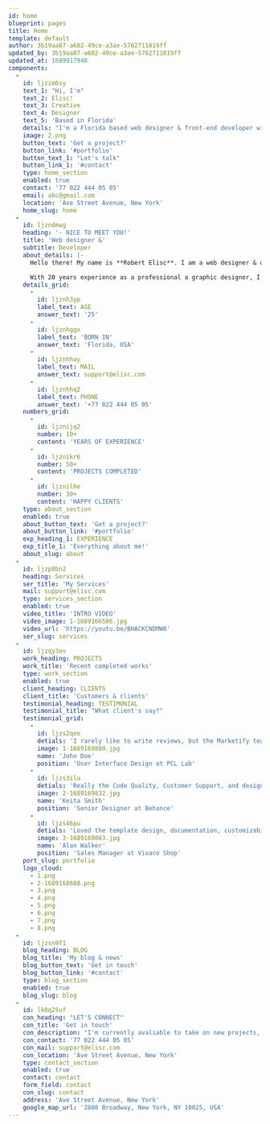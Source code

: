 ```yaml
---
id: home
blueprint: pages
title: Home
template: default
author: 3b19aa87-a602-49ce-a3ae-5762711819ff
updated_by: 3b19aa87-a602-49ce-a3ae-5762711819ff
updated_at: 1689917948
components:
  -
    id: ljzim6sy
    text_1: "Hi, I'm"
    text_2: Elisc!
    text_3: Creative
    text_4: Designer
    text_5: 'Based in Florida'
    details: "I'm a Florida based web designer & front‑end developer with **10+ years** of experience"
    image: 2.png
    button_text: 'Got a project?'
    button_link: '#portfolio'
    button_text_1: "Let's talk"
    button_link_1: '#contact'
    type: home_section
    enabled: true
    contact: '77 022 444 05 05'
    email: abc@gmail.com
    location: 'Ave Street Avenue, New York'
    home_slug: home
  -
    id: ljzndmwg
    heading: '- NICE TO MEET YOU!'
    title: 'Web designer &'
    subtitle: Developer
    about_details: |-
      Hello there! My name is **Robert Elisc**. I am a web designer & developer, and I'm very passionate and dedicated to my work.

      With 20 years experience as a professional a graphic designer, I have acquired the skills and knowledge necessary to make your project a success. I enjoy every step of the design process, from discussion and collaboration.
    details_grid:
      -
        id: ljznh3yp
        label_text: AGE
        answer_text: '25'
      -
        id: ljznhggx
        label_text: 'BORN IN'
        answer_text: 'Florida, USA'
      -
        id: ljznhhay
        label_text: MAIL
        answer_text: support@elisc.com
      -
        id: ljznhhq2
        label_text: PHONE
        answer_text: '+77 022 444 05 05'
    numbers_grid:
      -
        id: ljznijq2
        number: 10+
        content: 'YEARS OF EXPERIENCE'
      -
        id: ljznikr6
        number: 50+
        content: 'PROJECTS COMPLETED'
      -
        id: ljznilhe
        number: 30+
        content: 'HAPPY CLIENTS'
    type: about_section
    enabled: true
    about_button_text: 'Got a project?'
    about_button_link: '#portfolio'
    exp_heading_1: EXPERIENCE
    exp_title_1: 'Everything about me!'
    about_slug: about
  -
    id: ljzp8bn2
    heading: Services
    ser_title: 'My Services'
    mail: support@elisc.com
    type: services_section
    enabled: true
    video_title: 'INTRO VIDEO'
    video_image: 1-1689166586.jpg
    video_url: 'https://youtu.be/BHACKCNDMW8'
    ser_slug: services
  -
    id: ljzqy3ov
    work_heading: PROJECTS
    work_title: 'Recent completed works'
    type: work_section
    enabled: true
    client_heading: CLIENTS
    client_title: 'Customers & clients'
    testimonial_heading: TESTIMONIAL
    testimonial_title: "What client's say?"
    testimonial_grid:
      -
        id: ljzs2qeo
        detials: 'I rarely like to write reviews, but the Marketify team truly deserve a standing ovation for their customer support, customisation and most importantly, friendliness and professionalism.'
        image: 1-1689169800.jpg
        name: 'John Doe'
        position: 'User Interface Design at PCL Lab'
      -
        id: ljzs3ilu
        detials: 'Really the Code Quality, Customer Support, and design are awesome and its good support they are giving. They give an instant solution to our needs. Really awesome. I will strongly recommend to my friends.'
        image: 2-1689169832.jpg
        name: 'Keita Smith'
        position: 'Senior Designer at Behance'
      -
        id: ljzs46pu
        detials: 'Loved the template design, documentation, customizability and the customer support from Marketify team! I am a noob in programming but the Marketify team helped me successfully.'
        image: 3-1689169863.jpg
        name: 'Alan Walker'
        position: 'Sales Manager at Vivaco Shop'
    port_slug: portfolio
    logo_cloud:
      - 1.png
      - 2-1689168688.png
      - 3.png
      - 4.png
      - 5.png
      - 6.png
      - 7.png
      - 8.png
  -
    id: ljzsn9f1
    blog_heading: BLOG
    blog_title: 'My blog & news'
    blog_button_text: 'Get in touch'
    blog_button_link: '#contact'
    type: blog_section
    enabled: true
    blog_slug: blog
  -
    id: lk0q25uf
    con_heading: "LET'S CONNECT"
    con_title: 'Get in touch'
    con_description: "I'm currently avaliable to take on new projects, so feel free to send me a message about anything that you want to run past me. You can contact anytime at 24/7"
    con_contact: '77 022 444 05 05'
    con_mail: support@elisc.com
    con_location: 'Ave Street Avenue, New York'
    type: contact_section
    enabled: true
    contact: contact
    form_field: contact
    con_slug: contact
    address: 'Ave Street Avenue, New York'
    google_map_url: '2880 Broadway, New York, NY 10025, USA'
---
```


